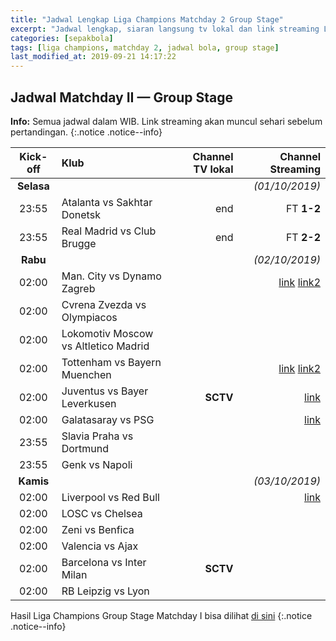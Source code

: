 ```yaml
---
title: "Jadwal Lengkap Liga Champions Matchday 2 Group Stage"
excerpt: "Jadwal lengkap, siaran langsung tv lokal dan link streaming Liga Champions Matchday 2 Group stage" 
categories: [sepakbola]
tags: [liga champions, matchday 2, jadwal bola, group stage]
last_modified_at: 2019-09-21 14:17:22
---
```


## Jadwal Matchday II — Group Stage

**Info:** Semua jadwal dalam WIB. Link streaming akan muncul sehari sebelum pertandingan.
{:.notice .notice--info}

|Kick-off|Klub|Channel TV lokal|Channel Streaming|
|:---:|:---|---:|---:|
|**Selasa**|||_(01/10/2019)_|
|23:55|Atalanta vs Sakhtar Donetsk|end|FT **1-2**|
|23:55|Real Madrid vs Club Brugge|end|FT **2-2**|
|**Rabu**|||_(02/10/2019)_|
|02:00|Man. City vs Dynamo Zagreb||[link](https://live.istimiwir/mci-dynamo) [link2](https://live.istimiwir/mci-dynamo-en)|
|02:00|Cvrena Zvezda vs Olympiacos|||
|02:00|Lokomotiv Moscow vs Altletico Madrid|||
|02:00|Tottenham vs Bayern Muenchen||[link](https://live.istimiwir/tot-munchen) [link2](https://live.istimiwir/tot-munchen-en)|
|02:00|Juventus vs Bayer Leverkusen|**SCTV**|[link](https://live.istimiwir/juv-bayer)|
|02:00|Galatasaray vs PSG||[link](https://live.istimiwir/galat-psg)|
|23:55|Slavia Praha vs Dortmund|||
|23:55|Genk vs Napoli|||
|**Kamis**|||_(03/10/2019)_|
|02:00|Liverpool vs Red Bull||[link](/liverpool)|
|02:00|LOSC vs Chelsea|||
|02:00|Zeni vs Benfica|||
|02:00|Valencia vs Ajax|||
|02:00|Barcelona vs Inter Milan|**SCTV**||
|02:00|RB Leipzig vs Lyon|||

Hasil Liga Champions Group Stage Matchday I bisa dilihat [di sini](/sepakbola/jadwal-liga-champions-matchday-1-group/)
{:.notice .notice--info}
